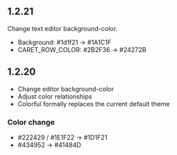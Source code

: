 ## 1.2.21

Change text editor background-color.

* Background: #1d1f21 -> #1A1C1F
* CARET_ROW_COLOR: #2B2F36 -> #24272B

## 1.2.20

* Change editor background-color
* Adjust color relationships
* Colorful formally replaces the current default theme

### Color change

* #222429 / #1E1F22 -> #1D1F21
* #434952 -> #41484D

